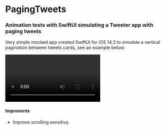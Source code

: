 # PagingTweets

### Animation tests with SwiftUI simulating a Tweeter app with paging tweets

Very simple mocked app created SwiftUI for iOS 14.3 to simulate a vertical pagination between tweets cards, see an example below:

![](assets/record.mov)

#### Improvents

- Improve scrolling sensitivy.

